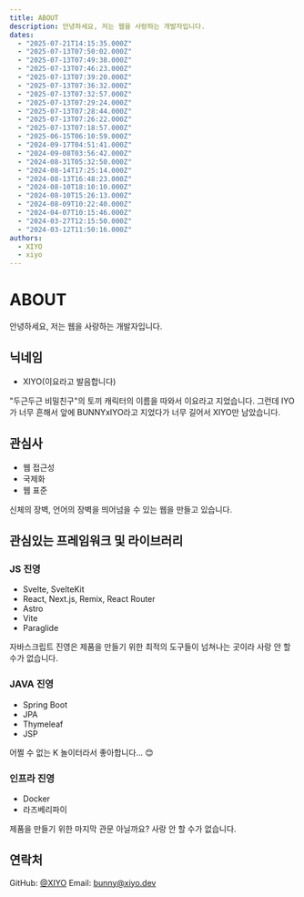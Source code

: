 ```yaml
---
title: ABOUT
description: 안녕하세요, 저는 웹을 사랑하는 개발자입니다.
dates:
  - "2025-07-21T14:15:35.000Z"
  - "2025-07-13T07:50:02.000Z"
  - "2025-07-13T07:49:38.000Z"
  - "2025-07-13T07:46:23.000Z"
  - "2025-07-13T07:39:20.000Z"
  - "2025-07-13T07:36:32.000Z"
  - "2025-07-13T07:32:57.000Z"
  - "2025-07-13T07:29:24.000Z"
  - "2025-07-13T07:28:44.000Z"
  - "2025-07-13T07:26:22.000Z"
  - "2025-07-13T07:18:57.000Z"
  - "2025-06-15T06:10:59.000Z"
  - "2024-09-17T04:51:41.000Z"
  - "2024-09-08T03:56:42.000Z"
  - "2024-08-31T05:32:50.000Z"
  - "2024-08-14T17:25:14.000Z"
  - "2024-08-13T16:48:23.000Z"
  - "2024-08-10T18:10:10.000Z"
  - "2024-08-10T15:26:13.000Z"
  - "2024-08-09T10:22:40.000Z"
  - "2024-04-07T10:15:46.000Z"
  - "2024-03-27T12:15:50.000Z"
  - "2024-03-12T11:50:16.000Z"
authors:
  - XIYO
  - xiyo
---
```

# ABOUT

안녕하세요, 저는 웹을 사랑하는 개발자입니다.

## 닉네임

- XIYO(이요라고 발음합니다)

"두근두근 비밀친구"의 토끼 캐릭터의 이름을 따와서 이요라고 지었습니다. 그런데 IYO가 너무 흔해서 앞에 BUNNYxIYO라고 지었다가 너무 길어서 XIYO만 남았습니다.

## 관심사

- 웹 접근성
- 국제화
- 웹 표준

신체의 장벽, 언어의 장벽을 띄어넘을 수 있는 웹을 만들고 있습니다.

## 관심있는 프레임워크 및 라이브러리

### JS 진영

- Svelte, SvelteKit
- React, Next.js, Remix, React Router
- Astro
- Vite
- Paraglide

자바스크립트 진영은 제품을 만들기 위한 최적의 도구들이 넘쳐나는 곳이라 사랑 안 할 수가 없습니다.

### JAVA 진영

- Spring Boot
- JPA
- Thymeleaf
- JSP

어쩔 수 없는 K 놀이터라서 좋아합니다... 😊

### 인프라 진영

- Docker
- 라즈베리파이

제품을 만들기 위한 마지막 관문 아닐까요? 사랑 안 할 수가 없습니다.

## 연락처

GitHub: [@XIYO](https://github.com/XIYO)
Email: [bunny@xiyo.dev](mailto:bunny@xiyo.dev)